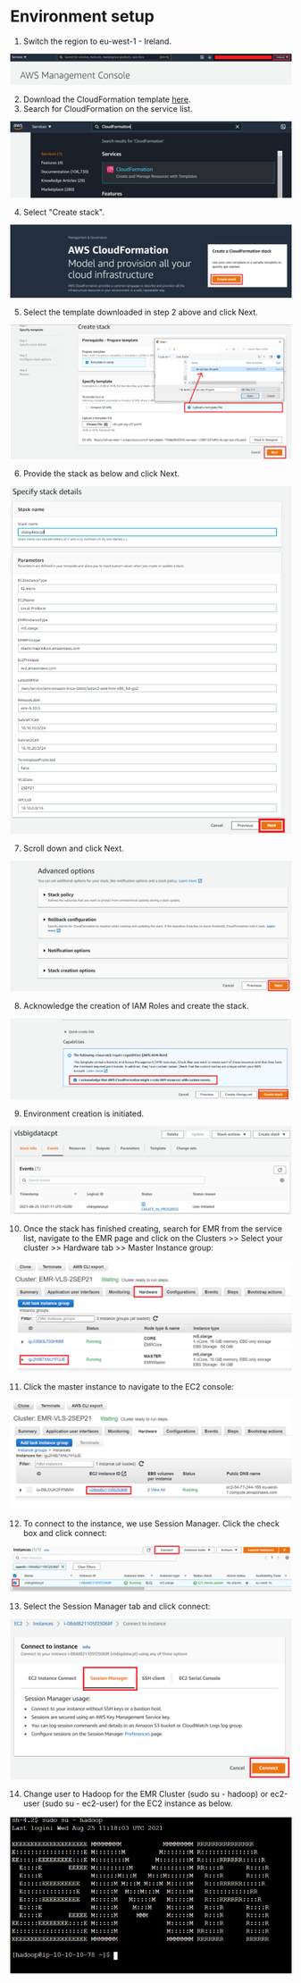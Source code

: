 # Environment setup

1. Switch the region to eu-west-1 - Ireland.

![console0.png](./resources/console0.png)

2. Download the CloudFormation template [here](https://raw.githubusercontent.com/aws-support-bigdata-cpt-vls/2021/main/Day%203/Initial%20setup/vls-cpt-sep-cfn-lab.yaml).
3. Search for CloudFormation on the service list.

![console1.png](./resources/console1.png)

4. Select "Create stack".

![console2.png](./resources/console2.png)

5. Select the template downloaded in step 2 above and click Next.

![console3.png](./resources/console3.png)

6. Provide the stack as below and click Next.

![console4.png](./resources/console4.png)

7. Scroll down and click Next.

![console5.png](./resources/console5.png)

8. Acknowledge the creation of IAM Roles and create the stack.

![console6.png](./resources/console6.png)

9. Environment creation is initiated.

![console7.png](./resources/console7.png)

10. Once the stack has finished creating, search for EMR from the service list, navigate to the EMR page and click on the Clusters >> Select your cluster >> Hardware tab >> Master Instance group:

![console8.png](./resources/console8.png)

11. Click the master instance to navigate to the EC2 console:

![console9.png](./resources/console9.png)

12. To connect to the instance, we use Session Manager. Click the check box and click connect:

![console10.png](./resources/console10.png)

13. Select the Session Manager tab and click connect:

![console11.png](./resources/console11.png)

14. Change user to Hadoop for the EMR Cluster (sudo su - hadoop) or ec2-user (sudo su - ec2-user) for the EC2 instance as below.

![console12.png](./resources/console12.png)

